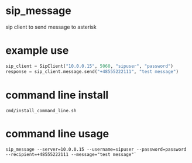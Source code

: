 # sip_message
sip client to send message to asterisk

# example use

```python
sip_client = SipClient("10.0.0.15", 5060, "sipuser", "password")
response = sip_client.message.send("+48555222111", "test message")
```


# command line install
```
cmd/install_command_line.sh
```

# command line usage 
```
sip_message --server=10.0.0.15 --username=sipuser --password=password --recipient=+48555222111 --message="test message"`
```

